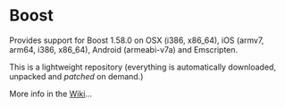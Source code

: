 # Boost

Provides support for Boost 1.58.0 on OSX (i386, x86_64), iOS (armv7, arm64, i386, x86_64), Android (armeabi-v7a) and Emscripten.

This is a lightweight repository (everything is automatically downloaded, unpacked and *patched* on demand.)

More info in the [Wiki](../../wiki/)...
